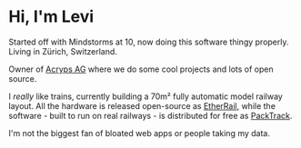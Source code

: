 # Hi, I'm Levi
Started off with Mindstorms at 10, now doing this software thingy properly. Living in Zürich, Switzerland.

Owner of [Acryps AG](https://acryps.com) where we do some cool projects and lots of open source.

I *really* like trains, currently building a 70m² fully automatic model railway layout. All the hardware is released open-source as [EtherRail](https://github.com/etherrail), while the software - built to run on real railways - is distributed for free as [PackTrack](https://github.com/pack-track).

I'm not the biggest fan of bloated web apps or people taking my data. 